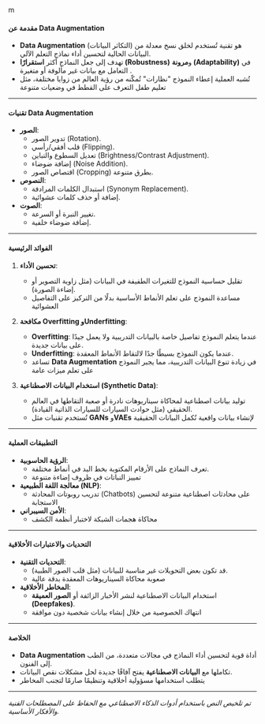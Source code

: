 
 m
#### **مقدمة عن Data Augmentation**  
- **Data Augmentation** (التكاثر البيانات) هو تقنية تُستخدم لخلق نسخ معدلة من البيانات الحالية لتحسين أداء نماذج التعلم الآلي.  
- تهدف إلى جعل النماذج أكثر **استقرارًا (Robustness)** و**مرونة (Adaptability)** في التعامل مع بيانات غير مألوفة أو متغيرة .  
- تُشبه العملية إعطاء النموذج "نظارات" تُمكّنه من رؤية العالم من زوايا مختلفة، مثل تعليم طفل التعرف على القطط في وضعيات متنوعة 

---

#### **تقنيات Data Augmentation**  
- **الصور**:  
  - تدوير الصور (Rotation).  
  - قلب أفقي/رأسي (Flipping).  
  - تعديل السطوع والتباين (Brightness/Contrast Adjustment).  
  - إضافة ضوضاء (Noise Addition).  
  - اقتصاص الصور (Cropping) بطرق متنوعة.  
- **النصوص**:  
  - استبدال الكلمات المرادفة (Synonym Replacement).  
  - إضافة أو حذف كلمات عشوائية.  
- **الصوت**:  
  - تغيير النبرة أو السرعة.  
  - إضافة ضوضاء خلفية.  

---

#### **الفوائد الرئيسية**  
1. **تحسين الأداء**:  
   - تقليل حساسية النموذج للتغيرات الطفيفة في البيانات (مثل زاوية التصوير أو إضاءة الصورة).  
   - مساعدة النموذج على تعلم الأنماط الأساسية بدلًا من التركيز على التفاصيل العشوائية 

2. **مكافحة Overfitting وUnderfitting**:  
   - **Overfitting**: عندما يتعلم النموذج تفاصيل خاصة بالبيانات التدريبية ولا يعمل جيدًا على بيانات جديدة.  
   - **Underfitting**: عندما يكون النموذج بسيطًا جدًا لالتقاط الأنماط المعقدة.  
   - تساعد **Data Augmentation** في زيادة تنوع البيانات التدريبية، مما يجبر النموذج على تعلم ميزات عامة 
1. **استخدام البيانات الاصطناعية (Synthetic Data)**:  
   - توليد بيانات اصطناعية لمحاكاة سيناريوهات نادرة أو صعبة التقاطها في العالم الحقيقي (مثل حوادث السيارات للسيارات الذاتية القيادة).  
   - تُستخدم تقنيات مثل **GANs** و**VAEs** لإنشاء بيانات واقعية تُكمل البيانات الحقيقية

---

#### **التطبيقات العملية**  
- **الرؤية الحاسوبية**:  
  - تعرف النماذج على الأرقام المكتوبة بخط اليد في أنماط مختلفة.  
  - تمييز النباتات في ظروف إضاءة متنوعة 
- **معالجة اللغة الطبيعية (NLP)**:  
  - تدريب روبوتات المحادثة (Chatbots) على محادثات اصطناعية متنوعة لتحسين الاستجابة  
- **الأمن السيبراني**:  
  - محاكاة هجمات الشبكة لاختبار أنظمة الكشف   

---

#### **التحديات والاعتبارات الأخلاقية**  
- **التحديات التقنية**:  
  - قد تكون بعض التحويلات غير مناسبة للبيانات (مثل قلب الصور الطبية).  
  - صعوبة محاكاة السيناريوهات المعقدة بدقة عالية  
- **المخاطر الأخلاقية**:  
  - استخدام البيانات الاصطناعية لنشر الأخبار الزائفة أو **الصور العميقة (Deepfakes)**.  
  - انتهاك الخصوصية من خلال إنشاء بيانات شخصية دون موافقة   

---

#### **الخلاصة**  
- **Data Augmentation** أداة قوية لتحسين أداء النماذج في مجالات متعددة، من الطب إلى الفنون.  
- تكاملها مع **البيانات الاصطناعية** يفتح آفاقًا جديدة لحل مشكلات نقص البيانات.  
- يتطلب استخدامها مسؤولية أخلاقية وتنظيمًا صارمًا لتجنب المخاطر 

---  
*تم تلخيص النص باستخدام أدوات الذكاء الاصطناعي مع الحفاظ على المصطلحات الفنية والأفكار الأساسية.*